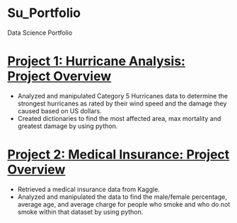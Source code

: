 # Su_Portfolio
Data Science Portfolio

# [Project 1: Hurricane Analysis: Project Overview](https://github.com/sudogaan/Data-Science-Career-Path/blob/main/Hurricane%20Analysis%20Project)
* Analyzed and manipulated Category 5 Hurricanes data to determine the strongest hurricanes as rated by their wind speed and the damage they caused based on US dollars.
* Created dictionaries to find the most affected area, max mortality and greatest damage by using python.


# [Project 2: Medical Insurance: Project Overview](https://github.com/sudogaan/Data-Science-Career-Path/blob/main/Medical%20Insurance%20Project)
* Retrieved a medical insurance data from Kaggle.
* Analyzed and manipulated the data to find the male/female percentage, average age, and average charge for people who smoke and who do not smoke within that dataset by using python.
